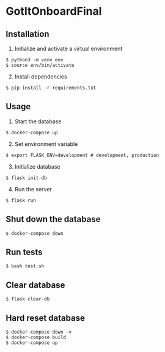 # GotItOnboardFinal

## Installation

1. Initialize and activate a virtual environment

```
$ python3 -m venv env
$ source env/bin/activate
```

2. Install dependencies

```
$ pip install -r requirements.txt
```

## Usage

1. Start the database

```
$ docker-compose up
```

2. Set environment variable

```
$ export FLASK_ENV=development # development, production
```

3. Initialize database

```
$ flask init-db
```

4. Run the server

```
$ flask run
```

## Shut down the database

```
$ docker-compose down
```

## Run tests

```
$ bash test.sh
```

## Clear database

```
$ flask clear-db
```

## Hard reset database

```
$ docker-compose down -v
$ docker-compose build
$ docker-compose up
```